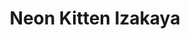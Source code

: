 ---
layout: place
title: "Neon Kitten Izakaya"
permalink: /texas/dallas/neon-kitten-izakaya.html
stateAbbr: TX
stateName: Texas
cityName: Dallas
seo:
  name: "Neon Kitten Izakaya"
  type: Restaurant
  links: http://neonkittendallas.com/?utm_source=google&utm_medium=wix_google_business_profile&utm_campaign=8269973434941890337
description: "Neon Kitten Izakaya serves delicious sushi in Dallas, Texas. Try fresh Japanese dishes for a great dining experience. "
place_id: ChIJW6rHnJCZToYRR-e3oWjRPVw
photos:
  - name: >-
      places/ChIJW6rHnJCZToYRR-e3oWjRPVw/photos/AeeoHcKTTWFH4T9IxcU7ReqS7QYo3BvG91mk0GnwjcxlRBrW5c36chenKoJvdXb_MyPk8i_Rr856FRRd6KME6PNfghNJHrcFIo3LLgqcSIc3U5bjRtOntLedPeuGLHvrMiReDsr6Zd_W2YG3SSWwX4vC9PXv6rHqvJ3OqxhbS1M0MGfdZYpRA6xMty_9fDhD842aqi8S-iw5heDhCehBzNEWGQwB8Zvlu3gI12D8mHwXamMnxyFzCX-h8A5HNG1jpjmCJneEltTmCMU5uqSs_QNqynM2LGln75q8My7_zkRGP64peBOtsuSOsJAW5keSBb8FXUzihe2k69Q76rUFgQc1bwoDxgJSzWdHSihDLiEMkpd9g-G7X3cr-H0QzcROteCfzmp7I3PC9nQY4p6t67LJU8qQ8o9MH0D7n5ek5LTTREFFiOH2
    widthPx: 4800
    heightPx: 2715
    authorAttributions:
      - displayName: Joey Stewart
        uri: https://maps.google.com/maps/contrib/110973228045572875566
        photoUri: >-
          https://lh3.googleusercontent.com/a-/ALV-UjUhXgJJi3vr6qzy3LVFd7rqoQIhwVfOQ3g6H96iDzZa-eLZO84=s100-p-k-no-mo
    flagContentUri: >-
      https://www.google.com/local/imagery/report/?cb_client=maps_api_places.places_api&image_key=!1e10!2sCIHM0ogKEICAgID6xcL1jwE&hl=en-US
    googleMapsUri: >-
      https://www.google.com/maps/place//data=!3m4!1e2!3m2!1sCIHM0ogKEICAgID6xcL1jwE!2e10!4m2!3m1!1s0x864e99909cc7aa5b:0x5c3dd168a1b7e747
  - name: >-
      places/ChIJW6rHnJCZToYRR-e3oWjRPVw/photos/AeeoHcIJFJnafNj1u7LFJTEeClzvQ7Qwzf0Siy6Zw4PsY_bU1mrcXh5P6ioAay1Mb9ynKmmTtdUVD3hFngTcHuzHlim7mc5wx-vWOt__w8hxzAJnvivQZO8v23gB5WOTGkOm_tZSu7AKZ3nwttiXa4EiVLxS1AmLQEEjK5ySTnI1j0cluPKi660wvVneyefZnUQep3hs4Xw1SyT7iAal79S53SmcXuQZ2l6lgzqihajodMM2s57VoAkHxovvyAnmc749eh8MvlcwA0nZjVAWiUPymH3rqUVWX-qt_Ben8w58WfevAEs7FenTR6NKRQNQv2ej_AgEJ4DSErcYrn9hf0DdlwFbzdiRM_Jp_akFzYt3bWxK4iT__soefZ5T3Jq1a_OtxiUxSv-I1Gj0Tb6y2a1ZcXPY-WLjNHtCjgslQmVl_BpX2w
    widthPx: 2252
    heightPx: 2967
    authorAttributions:
      - displayName: N C
        uri: https://maps.google.com/maps/contrib/100691920050448224730
        photoUri: >-
          https://lh3.googleusercontent.com/a-/ALV-UjViGDxO6nayXe5rLxRsONmCjTMTVUqeGif_2-16u2Fc6Dd0D1DgnQ=s100-p-k-no-mo
    flagContentUri: >-
      https://www.google.com/local/imagery/report/?cb_client=maps_api_places.places_api&image_key=!1e10!2sCIHM0ogKEICAgICuzeKqbQ&hl=en-US
    googleMapsUri: >-
      https://www.google.com/maps/place//data=!3m4!1e2!3m2!1sCIHM0ogKEICAgICuzeKqbQ!2e10!4m2!3m1!1s0x864e99909cc7aa5b:0x5c3dd168a1b7e747
  - name: >-
      places/ChIJW6rHnJCZToYRR-e3oWjRPVw/photos/AeeoHcKe4KefoTOjDQEECcMtsjLDeXbnWex0ka9aCleSe9xEkZcSBBlTauRBZgPYxerPECcI8EObjA47dQdSGpSXL8SprMCJg3odZ-qgPOjLw-Ri5-5QpbmC_5njkyanYg_5i3qozPxJrnErnn4QLm7B3VaMWIweNp4TzaIvVn3O8LtFdegD1xgfvu7SAk4nv-aWcFVGNt5QNvc6ToB30e48E0mUCeBtwDEmtyRXwgrYwoLH3N8oglWiLFanTieBjMGaoGrVxfK-O3Wx0iZHs88s3Zx9CC5arUywT18DG9nXfr8sJJqidj721HZpgrreOBImIcbBGqlPHWf_k3CDxVZQQgDJwa7SMulDOD-vLYceK5OD8V5xd00A5wsYhUUjMIwyBbRycMwdlTfZu4e1M62YLp6F_QqoxxdQdcUNAN3CAD0
    widthPx: 4800
    heightPx: 3152
    authorAttributions:
      - displayName: Joey Stewart
        uri: https://maps.google.com/maps/contrib/110973228045572875566
        photoUri: >-
          https://lh3.googleusercontent.com/a-/ALV-UjUhXgJJi3vr6qzy3LVFd7rqoQIhwVfOQ3g6H96iDzZa-eLZO84=s100-p-k-no-mo
    flagContentUri: >-
      https://www.google.com/local/imagery/report/?cb_client=maps_api_places.places_api&image_key=!1e10!2sCIHM0ogKEICAgID6xcKxGg&hl=en-US
    googleMapsUri: >-
      https://www.google.com/maps/place//data=!3m4!1e2!3m2!1sCIHM0ogKEICAgID6xcKxGg!2e10!4m2!3m1!1s0x864e99909cc7aa5b:0x5c3dd168a1b7e747
  - name: >-
      places/ChIJW6rHnJCZToYRR-e3oWjRPVw/photos/AeeoHcIQutMwjGwm_cQHSb3nGPDe7gbx8r48D5cT-7qOuj-cQfp1bhBFvm7PiAo6R4a0zMKXTMSD-NqjFOTeXwsuDQT9OZaUJnuAc2PoPouu1ojZa5YXBBNxhKsT6YVqD3nN-94IYh0H8A9NZeUMs46OhcT4iVRqgD159R4k1NhmUWxLeEO_YSdPScGLUEccGdkVu9gLAoZKjFbQ1g9MNWEoi27J9IEeQUJZIezhOX8CQjFfUwrze-N9vDJk6l5rh_AzXo4BJubrbsuRAe6QdKWatH6UbwsO4YN7o31DypQHHmoUeXOge7tf7cXPa3hiTNg9uEt6w-gi31XG5-hIQ6z3mtSvuQRE3lemEsF1mMYZSDcNTE7G00O0kcynqW9_i8hoVXWXz6E-d4Ev_LgSxOxdITEtQGm909cwLZFQLLNB5gFEiaA
    widthPx: 3024
    heightPx: 4032
    authorAttributions:
      - displayName: Lauren Murray
        uri: https://maps.google.com/maps/contrib/109765072063141075555
        photoUri: >-
          https://lh3.googleusercontent.com/a-/ALV-UjWAFd2uY1siatiX8Fww-3oa_KYp1-CQmittWWxmTwZv0slSYjG10g=s100-p-k-no-mo
    flagContentUri: >-
      https://www.google.com/local/imagery/report/?cb_client=maps_api_places.places_api&image_key=!1e10!2sCIHM0ogKEICAgIC2z9OC4wE&hl=en-US
    googleMapsUri: >-
      https://www.google.com/maps/place//data=!3m4!1e2!3m2!1sCIHM0ogKEICAgIC2z9OC4wE!2e10!4m2!3m1!1s0x864e99909cc7aa5b:0x5c3dd168a1b7e747
  - name: >-
      places/ChIJW6rHnJCZToYRR-e3oWjRPVw/photos/AeeoHcL6uZ2fiaWHz5CuaT1Zg4QCYp15kmJUptlOoiHj1O_LaGgefRbg2B6_93hLhMSZfB3uxBg9RwgZSc-Q5S8yD_59TBJ6yZaO_sYudhSqCvyYEU8iHycOezAnaW1Z9KJr6IgBSoOoGo_fQvuBQ_3kMHAce7pNF0RkOsoBsaNmRgawGg4qJCE-_2ccYnjB7FXFrOuc6jxJKkhQC-HgCpDyRmzINFCgfGC-HCTn2WxJd6NvYTuzJ3tdbcWVsNcNZVKSjfqLqz6ooczhvTYmrdJCyMN-JZi3KyanFLcwSiBLAJ_7LzTz60bP2cs0o3KbLVNo0cdMSrHP4wBU_UGqj3LtC8gcP259DFj4pkL33vQzlL4zsbbXmgAEmW1ZJJDwR5Li_vHRLVH90fJsThp-WW8O7-g4NYpqC5c0SisFfQG-TTeOnZa9
    widthPx: 3000
    heightPx: 4000
    authorAttributions:
      - displayName: Ashley Jacobs
        uri: https://maps.google.com/maps/contrib/113824296168337090156
        photoUri: >-
          https://lh3.googleusercontent.com/a/ACg8ocLSyhwGhH9PbbBm2TME6_vZDj4xM_LCdMeOBs765FrOPs8NHg=s100-p-k-no-mo
    flagContentUri: >-
      https://www.google.com/local/imagery/report/?cb_client=maps_api_places.places_api&image_key=!1e10!2sCIHM0ogKEICAgICehYby7QE&hl=en-US
    googleMapsUri: >-
      https://www.google.com/maps/place//data=!3m4!1e2!3m2!1sCIHM0ogKEICAgICehYby7QE!2e10!4m2!3m1!1s0x864e99909cc7aa5b:0x5c3dd168a1b7e747
  - name: >-
      places/ChIJW6rHnJCZToYRR-e3oWjRPVw/photos/AeeoHcJzYTgrHsTI1L8rU42NwBOVH4CyIfCqc2F21l1An9cOlQY02m6It1TH4_XroDi-KKwPu3lhXBaA-cXJvJ_0aGdazO6EloKjAUy-kElFfzvkIrCxuL2Z_aGnu1MEVqcd6xUrA1v9_2Ik3VXKYQdoHhqTfoLoiQfz059a90jAItjQQNpabIRvKBEje-gFPoPiQVhKifI2H90LJ97umIEKIgV6s4WEc0WPABR1QWThEb2nMWktpn53qC2i4n5g5K2vHZg0yAULTUMrU0qEJkJGj7OjAl2t9Y3bK02KS4Tn49JhwbT2Bup6uHW4GiqtvdRkcMJn34KxaZnwjTddjzW7Fy5nNVpi-R85xmJuV5ngqqz76BAp5jzHcaG3dnMxIrPvPmUAgUxcQztxcO1u6c6EG_oEiSUrdctJo9ivSmbU-yYh0Q
    widthPx: 1586
    heightPx: 2278
    authorAttributions:
      - displayName: N C
        uri: https://maps.google.com/maps/contrib/100691920050448224730
        photoUri: >-
          https://lh3.googleusercontent.com/a-/ALV-UjViGDxO6nayXe5rLxRsONmCjTMTVUqeGif_2-16u2Fc6Dd0D1DgnQ=s100-p-k-no-mo
    flagContentUri: >-
      https://www.google.com/local/imagery/report/?cb_client=maps_api_places.places_api&image_key=!1e10!2sCIHM0ogKEICAgICuzeL5Sg&hl=en-US
    googleMapsUri: >-
      https://www.google.com/maps/place//data=!3m4!1e2!3m2!1sCIHM0ogKEICAgICuzeL5Sg!2e10!4m2!3m1!1s0x864e99909cc7aa5b:0x5c3dd168a1b7e747
  - name: >-
      places/ChIJW6rHnJCZToYRR-e3oWjRPVw/photos/AeeoHcL4w0WVO_hzwP0X-cikSJXER0pb_h3JqIOTMflFzgPpzZY_76lClT9fqG4kSNjQ8ab1NjrpdEILmqxJ__ZGTaxHNzLMYD8lFPicpNgqOKZyQ7-ycIwDpqVZQDlPBUjq4Kaigzx1hYSQ7M6eHRmrcfN5CkNF2092nJQX6VYOx8uw5XjCtYRElWOsUWXWAUL9JdAwsZI8MY0OCIei_tJUMKg_K8QqlHUT5piUcgfnq22lKrTZmn9bOG_qS9RjMM3xuYg1_xr4arL3XV-2G92YN55NIIK5UZq8jvyEEz5qbCSKy6iXMzUQJpybnPRJpfj9vmh7w_6qCwCXgPReBGIQx4Pe48PHPmQG-s7-kLnU2yI8dSBbFsHOeqxce-GwQ9KExV-RWgT0Pmctko0_MMBk7obSBABDc5OLkolINQZ57JUYqA
    widthPx: 4032
    heightPx: 3024
    authorAttributions:
      - displayName: Mahalia Scott
        uri: https://maps.google.com/maps/contrib/115775621884926052987
        photoUri: >-
          https://lh3.googleusercontent.com/a-/ALV-UjUhA29T8yMj0cV0q3ajJ47gwQIlIB-VOIkfgOO8yAKGu-GSH42-Rg=s100-p-k-no-mo
    flagContentUri: >-
      https://www.google.com/local/imagery/report/?cb_client=maps_api_places.places_api&image_key=!1e10!2sCIHM0ogKEICAgIDGgImPFw&hl=en-US
    googleMapsUri: >-
      https://www.google.com/maps/place//data=!3m4!1e2!3m2!1sCIHM0ogKEICAgIDGgImPFw!2e10!4m2!3m1!1s0x864e99909cc7aa5b:0x5c3dd168a1b7e747
  - name: >-
      places/ChIJW6rHnJCZToYRR-e3oWjRPVw/photos/AeeoHcJPEt-N6jyoyG7YrTxznwuURDFY_EBNSHkBIxgF9Cg0eAWYuiPSWfF-LKU1sbB3w4zuB60gvSsOSK40kvz3DADaRPEYr9wdLbAgIaTuEuGn5s9IHXBIxmVOIVwyzckeRlWPd5NStrENSoIHzVbZEsRUBcRn8w5hfmeILSmnCEorGu7nWZXPZvhhePT42idsr53L6zgEuz5pLacIgnW35tuOZf9KFDctQU32eVykItmbvJHDD_V4NBa2I4NyQ84uGVLqRaahgRDEJDRh0ge8UI-0y0jc5yPMg9ALulzpNVV5BlnxWKVlrXJivI6oGjJS9jPaLJtN_QxaIF_gVm0l_ngcoFXLnbQPWxa4vFU8KY-XeGxcxN0hDh2OcdxSsKFjS9jIA0wG7dZng2r1Gf6s6m0WITnerbYdCKOBdppwpivIeQ
    widthPx: 4000
    heightPx: 3000
    authorAttributions:
      - displayName: Paul Wallington
        uri: https://maps.google.com/maps/contrib/118210299019404773033
        photoUri: >-
          https://lh3.googleusercontent.com/a-/ALV-UjVecoc6aUnfKGj-3IIg7hWKJrg07pgHTvjaVlqBSXz083tyfESb=s100-p-k-no-mo
    flagContentUri: >-
      https://www.google.com/local/imagery/report/?cb_client=maps_api_places.places_api&image_key=!1e10!2sCIHM0ogKEICAgICRtuq_NA&hl=en-US
    googleMapsUri: >-
      https://www.google.com/maps/place//data=!3m4!1e2!3m2!1sCIHM0ogKEICAgICRtuq_NA!2e10!4m2!3m1!1s0x864e99909cc7aa5b:0x5c3dd168a1b7e747
  - name: >-
      places/ChIJW6rHnJCZToYRR-e3oWjRPVw/photos/AeeoHcLM42b1bFyqon5_mJQRiAVsDaqICQesa_TSOlPmIzNhy0USHefgSlOrLnZnmDp06W0OUD_vbqzXybLZLPllLa-lbsP0UrKjR1bbMw-GG4r7fhStL1m2lKrLqb3louQGGwgi-7cOwYxF8g9dxPslMgpxsV0E5Vr0jePno-Tdp03zsOIHQxgHGovq2iUc7hxuW-8_GMXXXMp0eVPqndO245uLMEqL9IG_ByeybP1V-JvIMdjwvxpR1AfpZfu06H9o7NmfYmux0yXZgCpyqPupj_wEF_JGP7DJBhf07ns_v4BeBGTPb8goGWex3lGBWpGxJ27LtWxya3qUSh-zixa39zc04XjDm0JSbAzTpEI0pGKqJSl5RMUZ98N6YBPJeBo9boF-eX3ZDiS_gYUG1cCP8No0CV8OgDq_K3gFBNwYz6jKqpTb
    widthPx: 3000
    heightPx: 4000
    authorAttributions:
      - displayName: Paul Wallington
        uri: https://maps.google.com/maps/contrib/118210299019404773033
        photoUri: >-
          https://lh3.googleusercontent.com/a-/ALV-UjVecoc6aUnfKGj-3IIg7hWKJrg07pgHTvjaVlqBSXz083tyfESb=s100-p-k-no-mo
    flagContentUri: >-
      https://www.google.com/local/imagery/report/?cb_client=maps_api_places.places_api&image_key=!1e10!2sCIHM0ogKEICAgICRtprQwAE&hl=en-US
    googleMapsUri: >-
      https://www.google.com/maps/place//data=!3m4!1e2!3m2!1sCIHM0ogKEICAgICRtprQwAE!2e10!4m2!3m1!1s0x864e99909cc7aa5b:0x5c3dd168a1b7e747
  - name: >-
      places/ChIJW6rHnJCZToYRR-e3oWjRPVw/photos/AeeoHcLeZHvPwsDbg2xOn4k1ZhvtCYPXrGjcH5lBcIFvBA27ieyoX87wkPV_2urGhifwRmed4bhR8voE86tQ9MzHX-TX3qwUxluECs8RZB98wpy_jRPO5ptj4D78m4iUbb2zpZevMgxIjIjAWecj_EQV1w3Wam5NDf5m6WHDeWZ8RhDfdFolnPaLuv_elRhtKlV578M9ZAyhm7Dj8KrLfNpNgbTUn-GQwAPB93ZhRg9IMDnUXLY01ZnkwcTYi45Q56a0TToZ-QxMQ0ywzgzoF9mAW-COJ5BdTDXsE0QKOkKAo0D0rrqSOKO7l47cnKxZa3wP0rG3JVE_rjMxfVGQ1Zjm3h3xlmj5Kmxj2wFBzSNER3Qp2rMTKte1p7NA15A9AHWkZ1Qyu_fmt4fRXmThOlFbSv5J8nggW5AqaoIvUFE-mnx5K9U
    widthPx: 3024
    heightPx: 3025
    authorAttributions:
      - displayName: Chase Nelson
        uri: https://maps.google.com/maps/contrib/115640749244801394506
        photoUri: >-
          https://lh3.googleusercontent.com/a-/ALV-UjW7u-STM9VkyJb55yIfNRLZBsYcGe3ZyGOGjjzYcpDb0QHUHJk_jg=s100-p-k-no-mo
    flagContentUri: >-
      https://www.google.com/local/imagery/report/?cb_client=maps_api_places.places_api&image_key=!1e10!2sCIHM0ogKEICAgICmjoOSxwE&hl=en-US
    googleMapsUri: >-
      https://www.google.com/maps/place//data=!3m4!1e2!3m2!1sCIHM0ogKEICAgICmjoOSxwE!2e10!4m2!3m1!1s0x864e99909cc7aa5b:0x5c3dd168a1b7e747
address: 2805 Main St, Dallas, TX 75226, USA
street: 2805 Main St
city: Dallas
state: TX
zip: '75226'
country: USA
neighborhood: Old East Dallas
latitude: '32.784173'
longitude: '-96.783253'
accessibility_options:
  wheelchairAccessibleParking: true
  wheelchairAccessibleEntrance: true
business_status: CLOSED_PERMANENTLY
name: Neon Kitten Izakaya
google_maps_links:
  directionsUri: >-
    https://www.google.com/maps/dir//''/data=!4m7!4m6!1m1!4e2!1m2!1m1!1s0x864e99909cc7aa5b:0x5c3dd168a1b7e747!3e0
  placeUri: https://maps.google.com/?cid=6646698872388708167
  writeAReviewUri: >-
    https://www.google.com/maps/place//data=!4m3!3m2!1s0x864e99909cc7aa5b:0x5c3dd168a1b7e747!12e1
  reviewsUri: >-
    https://www.google.com/maps/place//data=!4m4!3m3!1s0x864e99909cc7aa5b:0x5c3dd168a1b7e747!9m1!1b1
  photosUri: >-
    https://www.google.com/maps/place//data=!4m3!3m2!1s0x864e99909cc7aa5b:0x5c3dd168a1b7e747!10e5
primary_type: Bar
opening_hours:
  regular: null
  current: null
secondary_opening_hours:
  regular:
    weekdayDescriptions: null
    type: null
  current:
    weekdayDescriptions: null
    type: null
phone: (972) 807-2308
price_level: PRICE_LEVEL_MODERATE
price_range: $30 &ndash; $50
rating: '4.1'
rating_count: 0
website: >-
  http://neonkittendallas.com/?utm_source=google&utm_medium=wix_google_business_profile&utm_campaign=8269973434941890337
reviews: null
parking_options: null
payment_options: null
allow_dogs: null
curbside_pickup: null
delivery: null
dine_in: null
good_for_children: null
good_for_groups: null
good_for_sports: null
live_music: null
menu_for_children: null
outdoor_seating: null
reservable: null
restroom: null
serves_beer: null
serves_breakfast: null
serves_brunch: null
serves_cocktails: null
serves_coffee: null
serves_dinner: null
serves_dessert: null
serves_lunch: null
serves_vegetarian_food: null
serves_wine: null
takeout: null
update_category: essentials
summary: null

---